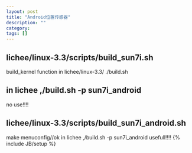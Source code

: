 ```yaml
---
layout: post
title: "Android位置传感器"
description: ""
category: 
tags: []
---
```

## lichee/linux-3.3/scripts/build_sun7i.sh
   build_kernel function 
   in  lichee/linux-3.3/    ./build.sh

## in lichee    ,/build.sh -p sun7i_android
   no use!!!!
## lichee/linux-3.3/scripts/build_sun7i_android.sh
   make menuconfig//ok 
   in lichee    ,/build.sh -p sun7i_android
   usefull!!!!
{% include JB/setup %}
